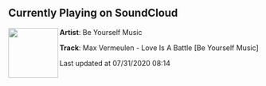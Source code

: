 ## Currently Playing on SoundCloud

[<img align="left" width="100" src="https://i1.sndcdn.com/artworks-Fd0raEsWLENOBrEo-nR5tGg-t50x50.jpg">](https://soundcloud.com/beyourselfmusic/max-vermeulen-love-is-a-battle?in=maxvermeulen/sets/max-vermeulen-love-is-a-battle)

**Artist**: Be Yourself Music 

**Track**: Max Vermeulen - Love Is A Battle [Be Yourself Music]

Last updated at 07/31/2020 08:14
